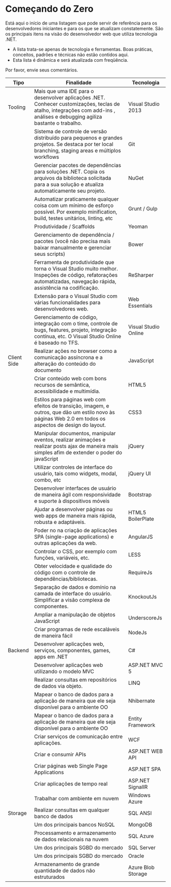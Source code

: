 Começando do Zero
===============

Está aqui o início de uma listagem que pode servir de referência para os desenvolvedores iniciantes e para os que se atualizam constatemente. São os principais itens na visão do desenvolvedor web que utiliza tecnologia .NET.

- A lista trata-se apenas de tecnologia e ferramentas. Boas práticas, conceitos, padrões e técnicas não estão contidos aqui. 
- Esta lista é dinâmica e será atualizada com freqüência. 

Por favor, envie seus comentários.

| Tipo        | Finalidade                                                                                                                                                                 | Tecnologia           |
|-------------|----------------------------------------------------------------------------------------------------------------------------------------------------------------------------|----------------------|
| Tooling     | Mais que uma IDE para o desenvolver aplicações .NET. Conhecer customizações, teclas de atalho, integrações com add-ins , análises e debugging agiliza bastante o trabalho. | Visual Studio 2013   |
|             | Sistema de controle de versão distribuído para pequenos e grandes projetos. Se destaca por ter local branching, staging areas e múltiplos workflows                        | Git                  |
|             | Gerenciar pacotes de dependências para soluções .NET. Copia os arquivos da biblioteca solicitada para a sua solução e atualiza automaticamente seu projeto.                | NuGet                |
|             | Automatizar praticamente qualquer coisa com um mínimo de esforço possível. Por exemplo minification, build, testes unitários, linting, etc                                 | Grunt / Gulp         |
|             | Produtividade / Scaffolds                                                                                                                                                  | Yeoman               |
|             | Gerenciamento de dependência / pacotes (você não precisa mais baixar manualmente e gerenciar seus scripts)                                                                 | Bower                |
|             | Ferramenta de produtividade que torna o Visual Studio muito melhor. Inspeções de código, refatorações automatizadas, navegação rápida, assistência na codificação.         | ReSharper            |
|             | Extensão para o Visual Studio com várias funcionalidades para desenvolvedores web.                                                                                         | Web Essentials       |
|             | Gerenciamento de código, integração com o time, controle de bugs, features, projeto, integração contínua, etc. O Visual Studio Online é baseado no TFS.                    | Visual Studio Online |
| Client Side | Realizar ações no browser como a comunicação assíncrona e a alteração do conteúdo do documento                                                                             | JavaScript           |
|             | Criar conteúdo web com bons recursos de semântica, acessibilidade e multimídia.                                                                                            | HTML5                |
|             | Estilos para páginas web com efeitos de transição, imagem, e outros, que dão um estilo novo às páginas Web 2.0 em todos os aspectos de design do layout.                   | CSS3                 |
|             | Manipular documentos, manipular eventos, realizar animaçóes e realizar posts ajax de maneira mais simples afim de extender o poder do javaScript                           | jQuery               |
|             | Utilizar controles de interface do usuário, tais como widgets, modal, combo, etc                                                                                           | jQuery UI            |
|             | Desenvolver interfaces de usuário de maneira ágil com responsividade e suporte à dispositivos móveis                                                                       | Bootstrap            |
|             | Ajudar a desenvolver páginas ou web apps de maneira mais rápida, robusta e adaptáveis.                                                                                     | HTML5 BoilerPlate    |
|             | Poder no na criação de aplicações SPA (single-page applications) e outras aplicações da web.                                                                               | AngularJS            |
|             | Controlar o CSS, por exemplo com funções, variáveis, etc.                                                                                                                  | LESS                 |
|             | Obter velocidade e qualidade do código com o controle de dependências/bibliotecas.                                                                                         | RequireJs            |
|             | Separação de dados e domínio na camada de interface do usuário. Simplificar a visão complexa de componentes.                                                               | KnockoutJs           |
|             | Ampliar a manipulação de objetos JavaScript                                                                                                                                | UnderscoreJs         |
|             | Criar  programas de rede escaláveis de maneira fácil                                                                                                                       | NodeJs               |
| Backend     | Desenvolver aplicações web, serviços, componentes, games, apps em .NET                                                                                                     | C#                   |
|             | Desenvolver aplicações web utilizando o modelo MVC                                                                                                                         | ASP.NET MVC 5        |
|             | Realizar consultas em repositórios de dados via objeto.                                                                                                                    | LINQ                 |
|             | Mapear o banco de dados para a aplicação de maneira que ele seja disponível para o ambiente OO                                                                             | Nhibernate           |
|             | Mapear o banco de dados para a aplicação de maneira que ele seja disponível para o ambiente OO                                                                             | Entity Framework     |
|             | Criar serviços de comunicação entre aplicações.                                                                                                                            | WCF                  |
|             | Criar e consumir APIs                                                                                                                                                      | ASP.NET WEB API      |
|             | Criar páginas web Single Page Applications                                                                                                                                 | ASP.NET SPA          |
|             | Criar aplicações de tempo real                                                                                                                                             | ASP.NET SignalIR     |
|             | Trabalhar com ambiente em nuvem                                                                                                                                            | Windows Azure        |
| Storage     | Realizar consultas em qualquer banco de dados                                                                                                                              | SQL ANSI             |
|             | Um dos principais bancos NoSQL                                                                                                                                             | MongoDB              |
|             | Processamento e armazenamento de dados relacionais na nuvem                                                                                                                | SQL Azure            |
|             | Um dos principais SGBD do mercado                                                                                                                                          | SQL Server           |
|             | Um dos principais SGBD do mercado                                                                                                                                          | Oracle               |
|             | Armazenamento de grande quantidade de dados não estruturados                                                                                                               | Azure Blob Storage   |
